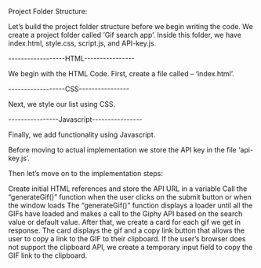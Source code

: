 Project Folder Structure:

Let’s build the project folder structure before we begin writing the code. We create a project folder called ‘Gif search app’. Inside this folder, we have index.html, style.css, script.js, and API-key.js.



------------------HTML----------------

We begin with the HTML Code. First, create a file called – ‘index.html’.


------------------CSS----------------

Next, we style our list using CSS.




----------------Javascript----------------

Finally, we add functionality using Javascript.

Before moving to actual implementation we store the API key in the file ‘api-key.js’.

Then let’s move on to the implementation steps:

Create initial HTML references and store the API URL in a variable
Call the “generateGif()” function when the user clicks on the submit button or when the window loads
The “generateGif()” function displays a loader until all the GIFs have loaded and makes a call to the Giphy API based on the search value or default value.
After that, we create a card for each gif we get in response. The card displays the gif and a copy link button that allows the user to copy a link to the GIF to their clipboard.
If the user’s browser does not support the clipboard API, we create a temporary input field to copy the GIF link to the clipboard.